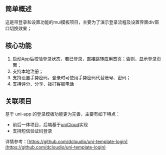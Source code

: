 ## 简单概述
这是带登录和设置功能的mui模板项目，主要为了演示登录流程及设置界面div窗口切换效果；

## 核心功能
1. 启动App后校验登录状态，若已登录，直接跳转应用首页；否则，显示登录页面；
2. 支持本地注册；
3. 支持设置手势密码，登录时可使用手势密码代替账号、密码；
4. 支持评分、分享、拨打客服电话

## 关联项目

基于 uni-app 的登录模板功能更为完善，主要有如下特点：
- 前后一体项目，后端基于[uniCloud](https://uniapp.dcloud.net.cn/uniCloud/README)实现
- 支持短信验证码登录

详情参考：[https://github.com/dcloudio/uni-template-login](https://github.com/dcloudio/uni-template-login)
